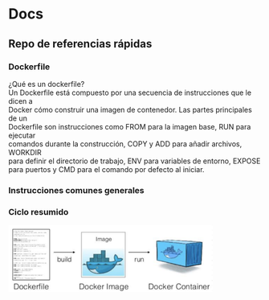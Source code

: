 # Docs

## Repo de referencias rápidas

### Dockerfile
¿Qué es un dockerfile?  
Un Dockerfile está compuesto por una secuencia de instrucciones que le dicen a  
Docker cómo construir una imagen de contenedor. Las partes principales de un   
Dockerfile son instrucciones como FROM para la imagen base, RUN para ejecutar   
comandos durante la construcción, COPY y ADD para añadir archivos, WORKDIR   
para definir el directorio de trabajo, ENV para variables de entorno, EXPOSE
para puertos y CMD para el comando por defecto al iniciar.  

### Instrucciones comunes generales


### Ciclo resumido
![Ciclo](/public/ciclo_simple.jpg)



